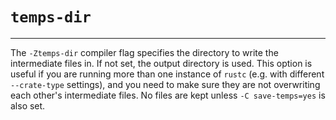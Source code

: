 # `temps-dir`

--------------------

The `-Ztemps-dir` compiler flag specifies the directory to write the
intermediate files in. If not set, the output directory is used. This option is
useful if you are running more than one instance of `rustc` (e.g. with different
`--crate-type` settings), and you need to make sure they are not overwriting
each other's intermediate files. No files are kept unless `-C save-temps=yes` is
also set.
